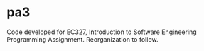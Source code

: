 # pa3


Code developed for EC327, Introduction to Software Engineering Programming Assignment. Reorganization to follow. 
